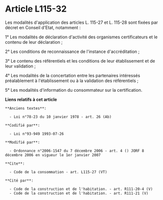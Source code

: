 # Article L115-32

Les modalités d'application des articles L. 115-27 et L. 115-28 sont fixées par décret en Conseil d'Etat, notamment : 

1° Les modalités de déclaration d'activité des organismes certificateurs et le contenu de leur déclaration ; 

2° Les conditions de reconnaissance de l'instance d'accréditation ; 

3° Le contenu des référentiels et les conditions de leur établissement et de leur validation ; 

4° Les modalités de la concertation entre les partenaires intéressés préalablement à l'établissement ou à la validation des
référentiels ; 

5° Les modalités d'information du consommateur sur la certification.

**Liens relatifs à cet article**

	**Anciens textes**:

	  - Loi n°78-23 du 10 janvier 1978 - art. 26 (Ab)

	**Codifié par**:

	  - Loi n°93-949 1993-07-26

	**Modifié par**:

	  - Ordonnance n°2006-1547 du 7 décembre 2006 - art. 4 () JORF 8 décembre 2006 en vigueur le 1er janvier 2007

	**Cite**:

	  - Code de la consommation - art. L115-27 (VT)

	**Cité par**:

	  - Code de la construction et de l'habitation. - art. R111-20-4 (V)
	  - Code de la construction et de l'habitation. - art. R111-21 (V)
